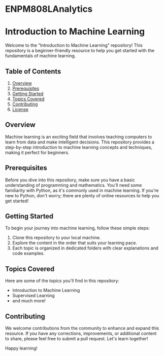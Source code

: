 # ENPM808LAnalytics
# Introduction to Machine Learning

Welcome to the "Introduction to Machine Learning" repository! This repository is a beginner-friendly resource to help you get started with the fundamentals of machine learning.

## Table of Contents

1. [Overview](#overview)
2. [Prerequisites](#prerequisites)
3. [Getting Started](#getting-started)
4. [Topics Covered](#topics-covered)
5. [Contributing](#contributing)
6. [License](#license)

## Overview

Machine learning is an exciting field that involves teaching computers to learn from data and make intelligent decisions. This repository provides a step-by-step introduction to machine learning concepts and techniques, making it perfect for beginners.

## Prerequisites

Before you dive into this repository, make sure you have a basic understanding of programming and mathematics. You'll need some familiarity with Python, as it's commonly used in machine learning. If you're new to Python, don't worry; there are plenty of online resources to help you get started!

## Getting Started

To begin your journey into machine learning, follow these simple steps:

1. Clone this repository to your local machine.
2. Explore the content in the order that suits your learning pace.
3. Each topic is organized in dedicated folders with clear explanations and code examples.

## Topics Covered

Here are some of the topics you'll find in this repository:

- Introduction to Machine Learning
- Supervised Learning
- and much more!

## Contributing

We welcome contributions from the community to enhance and expand this resource. If you have any corrections, improvements, or additional content to share, please feel free to submit a pull request. Let's learn together!

Happy learning!
